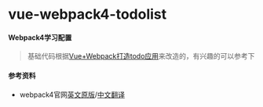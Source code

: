 # vue-webpack4-todolist

#### Webpack4学习配置
> 基础代码根据[Vue+Webpack打造todo应用](https://www.imooc.com/learn/935)来改造的，有兴趣的可以参考下

#### 参考资料
* webpack4官网[英文原版](https://webpack.js.org/concepts)/[中文翻译](https://webpack.docschina.org/configuration/)